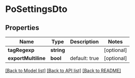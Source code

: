 # PoSettingsDto

## Properties
Name | Type | Description | Notes
------------ | ------------- | ------------- | -------------
**tagRegexp** | **string** |  | [optional] 
**exportMultiline** | **bool** | default: true | [optional] 

[[Back to Model list]](../README.md#documentation-for-models) [[Back to API list]](../README.md#documentation-for-api-endpoints) [[Back to README]](../README.md)


